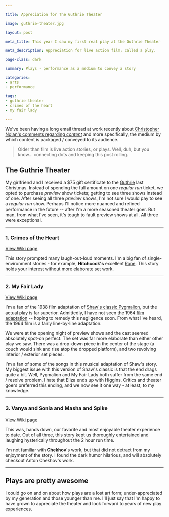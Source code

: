 ```yaml
---

title: Appreciation for The Guthrie Theater

image: guthrie-theater.jpg

layout: post

meta_title: This year I saw my first real play at the Guthrie Theater

meta_description: Appreciation for live action film; called a play.

page-class: dark

summary: Plays - performance as a medium to convey a story

categories:
- arts
- performance

tags:
- guthrie theater
- crimes of the heart
- my fair lady

---
```


We've been having a long email thread at work recently about [Christopher Nolan's comments regarding _content_](http://www.theverge.com/2014/7/9/5883669/christopher-nolan-says-theaters-can-survive-in-netflix-world) and more specifically, the medium by which content is packaged / conveyed to its audience.

>Older than film is live action stories, or plays. Well, duh, but you know... connecting dots and keeping this post rolling.

## The Guthrie Theater
My girlfriend and I received a $75 gift certificate to the [Guthrie](www.guthrietheater.org) last Christmas. Instead of spending the full amount on one _regular run_ ticket, we opted to purchase _preview_ show tickets; getting to see three shows instead of one. After seeing all three _preview_ shows, I'm not sure I would pay to see a _regular run_ show. Perhaps I'll notice more nuanced and refined performance in the future -- after I'm a more seasoned theater goer. But man, from what I've seen, it's tough to fault preview shows at all. All three were exceptional.

* * *

### 1. Crimes of the Heart
[View Wiki page](http://en.wikipedia.org/wiki/Crimes_of_the_Heart)

This story prompted many laugh-out-loud moments. I'm a big fan of single-environment stories - for example, **Hitchcock's** excellent [Rope](http://en.wikipedia.org/wiki/Rope_(film)). This story holds your interest without more elaborate set work.

* * *

### 2. My Fair Lady
[View Wiki page](http://en.wikipedia.org/wiki/My_Fair_Lady)

I'm a fan of the 1938 film adaptation of [Shaw's classic Pygmalion](http://en.wikipedia.org/wiki/Pygmalion_(play)), but the actual play is far superior. Admittedly, I have not seen the 1964 [film adaptation](http://en.wikipedia.org/wiki/My_Fair_Lady_(film)) -- hoping to remedy this negligence soon. From what I've heard, the 1964 film is a fairly line-by-line adaptation.

We were at the opening night of preview shows and the cast seemed absolutely spot-on perfect. The set was far more elaborate than either other play we saw. There was a drop-down piece in the center of the stage (a couch would sink and rise atop the dropped platform), and two revolving interior / exterior set pieces.

I'm a fan of some of the songs in this musical adaptation of Shaw's story. My biggest issue with this version of Shaw's classic is that the end drags quite a bit. Well, Pygmalion and My Fair Lady both suffer from the same end / resolve problem. I hate that Eliza ends up with Higgins. Critics and theater goers preferred this ending, and we now see it one way - at least, to my knowledge.

* * *

### 3. Vanya and Sonia and Masha and Spike

[View Wiki page](http://en.wikipedia.org/wiki/Vanya_and_Sonia_and_Masha_and_Spike)

This was, hands down, our favorite and most enjoyable theater experience to date. Out of all three, this story kept us thoroughly entertained and laughing hysterically throughout the 2 hour run time.

I'm not familiar with **Chekhov**'s work, but that did not detract from my enjoyment of the story. I found the dark humor hilarious, and will absolutely checkout Anton Chekhov's work.

* * *

## Plays are pretty awesome
I could go on and on about how plays are a lost art form; under-appreciated by my generation and those younger than me. I'll just say that I'm happy to have grown to appreciate the theater and look forward to years of new play experiences.
